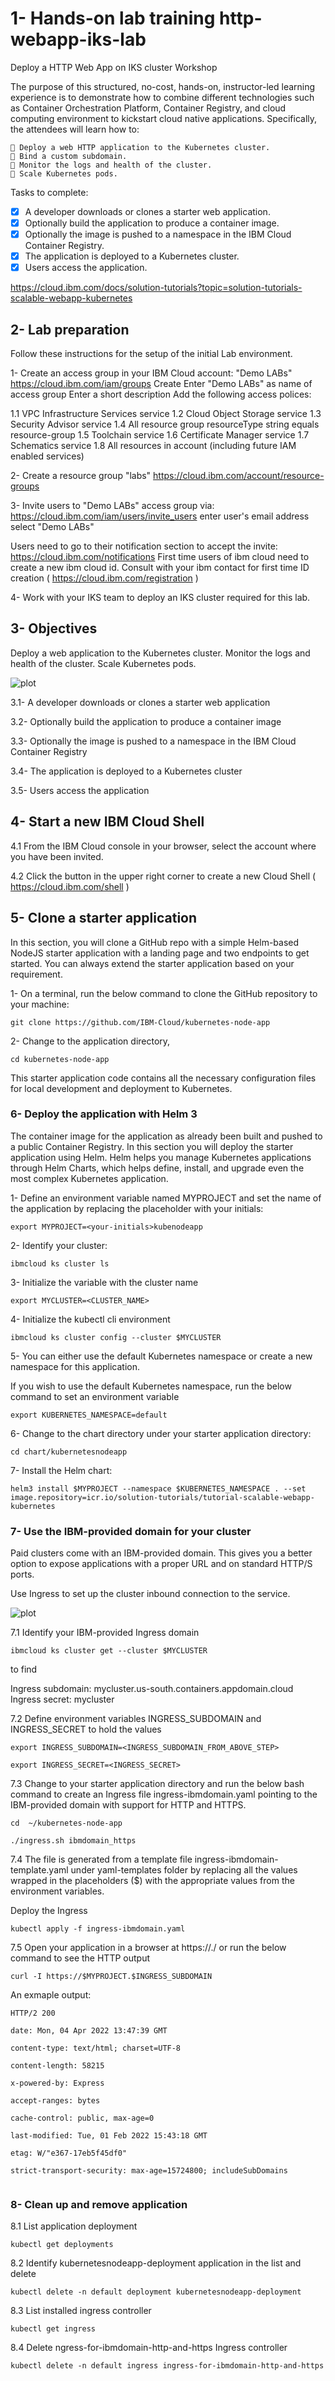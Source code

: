 # 1- Hands-on lab training http-webapp-iks-lab

Deploy a HTTP Web App on IKS cluster Workshop 

The purpose of this structured, no-cost, hands-on, instructor-led learning 
experience is to demonstrate how to combine different technologies such 
as Container Orchestration Platform, Container Registry, and cloud 
computing environment to kickstart cloud native applications. Specifically, 
the attendees will learn how to: 

     Deploy a web HTTP application to the Kubernetes cluster.
     Bind a custom subdomain.
     Monitor the logs and health of the cluster.
     Scale Kubernetes pods.

Tasks to complete:
  - [x] A developer downloads or clones a starter web application.
  - [x] Optionally build the application to produce a container image.
  - [x] Optionally the image is pushed to a namespace in the IBM Cloud Container Registry.
  - [x] The application is deployed to a Kubernetes cluster.
  - [x] Users access the application.

https://cloud.ibm.com/docs/solution-tutorials?topic=solution-tutorials-scalable-webapp-kubernetes

## 2- Lab preparation
Follow these instructions for the setup of the initial Lab environment.

1- Create an access group in your IBM Cloud account: "Demo LABs"
https://cloud.ibm.com/iam/groups
Create
Enter "Demo LABs" as name of access group
Enter a short description
Add the following access polices:
	
1.1 VPC Infrastructure Services service
1.2 Cloud Object Storage service
1.3 Security Advisor service
1.4 All resource group
    resourceType string equals resource-group
1.5 Toolchain service
1.6 Certificate Manager service
1.7 Schematics service
1.8 All resources in account (including future IAM enabled services)

2- Create a resource group "labs"
https://cloud.ibm.com/account/resource-groups

3- Invite users to "Demo LABs" access group via:
https://cloud.ibm.com/iam/users/invite_users
enter user's email address
select "Demo LABs"

Users need to go to their notification section to accept the invite:
https://cloud.ibm.com/notifications
First time users of ibm cloud need to create a new ibm cloud id. Consult with your ibm contact for first time ID creation ( https://cloud.ibm.com/registration ) 

4- Work with your IKS team to deploy an IKS cluster required for this lab.

## 3- Objectives

Deploy a web application to the Kubernetes cluster.
Monitor the logs and health of the cluster.
Scale Kubernetes pods.


![plot](https://github.com/bkoohi/webapp-iks-lab/blob/main/images/Screen%20Shot%202022-04-01%20at%2011.49.40%20AM.png)

3.1- A developer downloads or clones a starter web application

3.2- Optionally build the application to produce a container image

3.3- Optionally the image is pushed to a namespace in the IBM Cloud Container Registry

3.4- The application is deployed to a Kubernetes cluster

3.5- Users access the application


## 4- Start a new IBM Cloud Shell
4.1 From the IBM Cloud console in your browser, select the account where you have been invited.

4.2 Click the button in the upper right corner to create a new Cloud Shell ( https://cloud.ibm.com/shell )


## 5- Clone a starter application

In this section, you will clone a GitHub repo with a simple Helm-based NodeJS starter application with a landing page and two endpoints to get started. You can always extend the starter application based on your requirement.

1- On a terminal, run the below command to clone the GitHub repository to your machine:

```
git clone https://github.com/IBM-Cloud/kubernetes-node-app
```
2- Change to the application directory,
```
cd kubernetes-node-app
```
This starter application code contains all the necessary configuration files for local development and deployment to Kubernetes.


### 6- Deploy the application with Helm 3
The container image for the application as already been built and pushed to a public Container Registry. In this section you will deploy the starter application using Helm. Helm helps you manage Kubernetes applications through Helm Charts, which helps define, install, and upgrade even the most complex Kubernetes application.

1- Define an environment variable named MYPROJECT and set the name of the application by replacing the placeholder with your initials:
```
export MYPROJECT=<your-initials>kubenodeapp
```
2- Identify your cluster:
```
ibmcloud ks cluster ls
```

3- Initialize the variable with the cluster name

```
export MYCLUSTER=<CLUSTER_NAME>
```

4- Initialize the kubectl cli environment
```
ibmcloud ks cluster config --cluster $MYCLUSTER
```

5- You can either use the default Kubernetes namespace or create a new namespace for this application.

If you wish to use the default Kubernetes namespace, run the below command to set an environment variable
```
export KUBERNETES_NAMESPACE=default
```

6- Change to the chart directory under your starter application directory:
```
cd chart/kubernetesnodeapp
```

7- Install the Helm chart:
```
helm3 install $MYPROJECT --namespace $KUBERNETES_NAMESPACE . --set image.repository=icr.io/solution-tutorials/tutorial-scalable-webapp-kubernetes
```
### 7-  Use the IBM-provided domain for your cluster
Paid clusters come with an IBM-provided domain. This gives you a better option to expose applications with a proper URL and on standard HTTP/S ports.

Use Ingress to set up the cluster inbound connection to the service.

![plot](https://cloud.ibm.com/docs-content/v1/content/d7719795b28ea8f7b7514e07e872e2cc3e8e9c6f/solution-tutorials/images/solution2/Ingress.png)

7.1 Identify your IBM-provided Ingress domain
```
ibmcloud ks cluster get --cluster $MYCLUSTER
```
to find

Ingress subdomain: mycluster.us-south.containers.appdomain.cloud
Ingress secret:    mycluster

7.2 Define environment variables INGRESS_SUBDOMAIN and INGRESS_SECRET to hold the values
```
export INGRESS_SUBDOMAIN=<INGRESS_SUBDOMAIN_FROM_ABOVE_STEP>
```
```
export INGRESS_SECRET=<INGRESS_SECRET>
```
7.3 Change to your starter application directory and run the below bash command to create an Ingress file ingress-ibmdomain.yaml pointing to the IBM-provided domain with support for HTTP and HTTPS.
```
cd  ~/kubernetes-node-app
```
```
./ingress.sh ibmdomain_https
```
7.4 The file is generated from a template file ingress-ibmdomain-template.yaml under yaml-templates folder by replacing all the values wrapped in the placeholders ($) with the appropriate values from the environment variables.

Deploy the Ingress
```
kubectl apply -f ingress-ibmdomain.yaml
```
7.5 Open your application in a browser at https://<nameofproject>.<ingress-sub-domain>/ or run the below command to see the HTTP output
```
curl -I https://$MYPROJECT.$INGRESS_SUBDOMAIN
```
An exmaple output:
	
```
HTTP/2 200
	
date: Mon, 04 Apr 2022 13:47:39 GMT
	
content-type: text/html; charset=UTF-8
	
content-length: 58215
	
x-powered-by: Express
	
accept-ranges: bytes
	
cache-control: public, max-age=0
	
last-modified: Tue, 01 Feb 2022 15:43:18 GMT
	
etag: W/"e367-17eb5f45df0"
	
strict-transport-security: max-age=15724800; includeSubDomains
	
```
### 8-  Clean up and remove application
	
8.1 List application deployment
```
kubectl get deployments
```
	
8.2 Identify kubernetesnodeapp-deployment application in the list and delete
```
kubectl delete -n default deployment kubernetesnodeapp-deployment
```
	
8.3 List installed ingress controller 
```
kubectl get ingress
```
	
8.4 Delete ngress-for-ibmdomain-http-and-https Ingress controller 
```
kubectl delete -n default ingress ingress-for-ibmdomain-http-and-https
```
	
